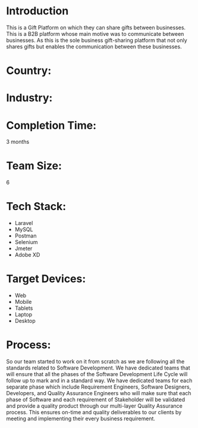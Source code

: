 # Introduction
This is a Gift Platform on which they can share gifts between businesses. This is a B2B platform whose main motive was to communicate between businesses.
As this is the sole business gift-sharing platform that not only shares gifts but enables the communication between these businesses.
# Country:

# Industry:

# Completion Time:
3 months
# Team Size:
6
# Tech Stack:
- Laravel
- MySQL
- Postman
- Selenium
- Jmeter
- Adobe XD  
# Target Devices:
- Web
- Mobile
- Tablets
- Laptop
- Desktop
# Process:
So our team started to work on it from scratch as we are following all the standards related to Software Development. We have dedicated teams that will ensure that all the phases of the Software Development Life Cycle will follow up to mark and in a standard way.
We have dedicated teams for each separate phase which include Requirement Engineers, Software Designers, Developers, and Quality Assurance Engineers who will make sure that each phase of Software and each requirement of Stakeholder will be validated and provide a quality product through our multi-layer Quality Assurance process.
This ensures on-time and quality deliverables to our clients by meeting and implementing their every business requirement.
